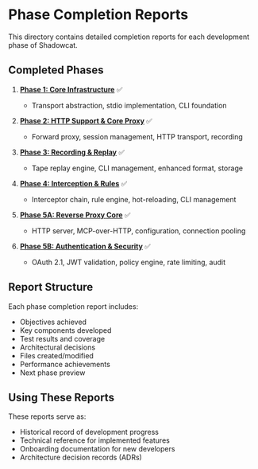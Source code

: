 # Phase Completion Reports

This directory contains detailed completion reports for each development phase of Shadowcat.

## Completed Phases

1. **[Phase 1: Core Infrastructure](./phase1-core-infrastructure.md)** ✅
   - Transport abstraction, stdio implementation, CLI foundation
   
2. **[Phase 2: HTTP Support & Core Proxy](./phase2-http-proxy.md)** ✅
   - Forward proxy, session management, HTTP transport, recording
   
3. **[Phase 3: Recording & Replay](./phase3-recording-replay.md)** ✅
   - Tape replay engine, CLI management, enhanced format, storage
   
4. **[Phase 4: Interception & Rules](./phase4-interception.md)** ✅
   - Interceptor chain, rule engine, hot-reloading, CLI management
   
5. **[Phase 5A: Reverse Proxy Core](./phase5a-reverse-proxy.md)** ✅
   - HTTP server, MCP-over-HTTP, configuration, connection pooling
   
6. **[Phase 5B: Authentication & Security](./phase5b-authentication.md)** ✅
   - OAuth 2.1, JWT validation, policy engine, rate limiting, audit

## Report Structure

Each phase completion report includes:
- Objectives achieved
- Key components developed
- Test results and coverage
- Architectural decisions
- Files created/modified
- Performance achievements
- Next phase preview

## Using These Reports

These reports serve as:
- Historical record of development progress
- Technical reference for implemented features
- Onboarding documentation for new developers
- Architecture decision records (ADRs)